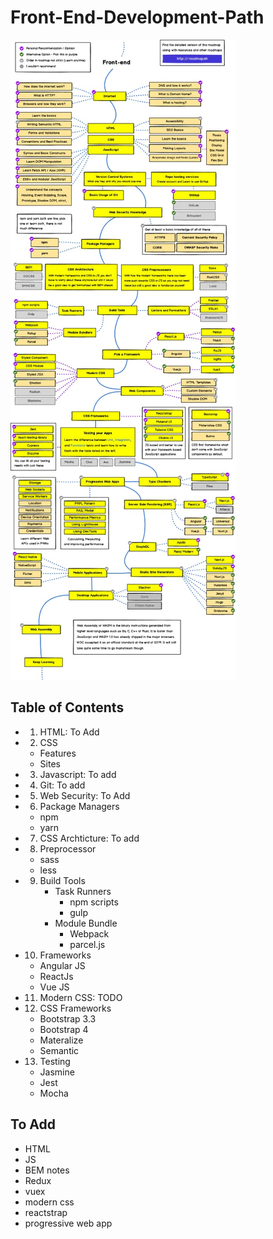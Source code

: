 # Front-End-Development-Path

![Path](https://github.com/danielphilipjohnson/Front-End-Development-Path/blob/master/images/front-end.jpeg)

Table of Contents
-------------------------
- 1. HTML: To Add
- 2. CSS
    - Features
    - Sites
- 3. Javascript: To add
- 4. Git: To add
- 5. Web Security: To Add
- 6. Package Managers
    - npm
    - yarn


- 7. CSS Archticture: To add


- 8. Preprocessor
    - sass
    - less


- 9. Build Tools
        - Task Runners
            - npm scripts 
            - gulp
        - Module Bundle
            - Webpack
            - parcel.js

- 10. Frameworks
    - Angular JS
    - ReactJs
    - Vue JS
- 11. Modern CSS: TODO
- 12. CSS Frameworks
    - Bootstrap 3.3
    - Bootstrap 4
    - Materalize 
    - Semantic

- 13. Testing
    - Jasmine
    - Jest
    - Mocha


## To Add
- HTML
- JS
- BEM notes
- Redux 
- vuex
- modern css
- reactstrap
- progressive web app 